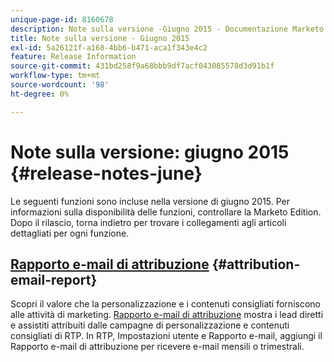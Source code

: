 ```yaml
---
unique-page-id: 8160678
description: Note sulla versione -Giugno 2015 - Documentazione Marketo - Documentazione del prodotto
title: Note sulla versione - Giugno 2015
exl-id: 5a26121f-a168-4bb6-b471-aca1f343e4c2
feature: Release Information
source-git-commit: 431bd258f9a68bbb9df7acf043085578d3d91b1f
workflow-type: tm+mt
source-wordcount: '98'
ht-degree: 0%

---
```


# Note sulla versione: giugno 2015 {#release-notes-june}

Le seguenti funzioni sono incluse nella versione di giugno 2015. Per informazioni sulla disponibilità delle funzioni, controllare la Marketo Edition. Dopo il rilascio, torna indietro per trovare i collegamenti agli articoli dettagliati per ogni funzione.

## [Rapporto e-mail di attribuzione](/help/marketo/product-docs/web-personalization/reporting-for-web-personalization/email-reports.md) {#attribution-email-report}

Scopri il valore che la personalizzazione e i contenuti consigliati forniscono alle attività di marketing. [Rapporto e-mail di attribuzione](/help/marketo/product-docs/web-personalization/reporting-for-web-personalization/email-reports.md) mostra i lead diretti e assistiti attribuiti dalle campagne di personalizzazione e contenuti consigliati di RTP. In RTP, Impostazioni utente e Rapporto e-mail, aggiungi il Rapporto e-mail di attribuzione per ricevere e-mail mensili o trimestrali.
